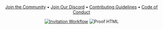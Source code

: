 <div align="center">

[Join the Community](https://github.com/OpenSaucedHub/.github/issues/new?assignees=vixshan&labels=membership&template=membership.yml&title=Please+invite+me+to+Open+Sauced+Hub)
• [Join Our Discord](https://discord.gg/uMgS9evnmv) •
[Contributing Guidelines](../.github/CONTRIBUTING.md) •
[Code of Conduct](../.github/CODE_OF_CONDUCT.md)

</div><div align="center">

[![Invitation Workflow](https://github.com/OpenSaucedHub/.github/actions/workflows/invitation.yml/badge.svg)](https://github.com/OpenSaucedHub/.github/actions/workflows/invitation.yml)
![Proof HTML](https://github.com/Open-Sauced-Community/demo-repository/actions/workflows/proof-html.yml/badge.svg)

</div>
